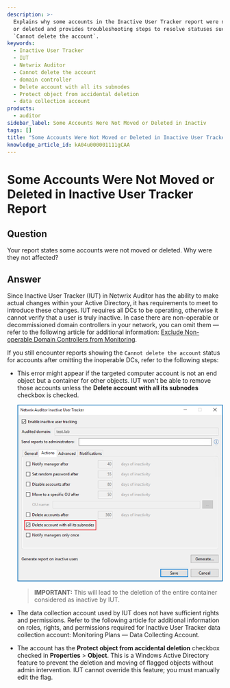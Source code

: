 ```yaml
---
description: >-
  Explains why some accounts in the Inactive User Tracker report were not moved
  or deleted and provides troubleshooting steps to resolve statuses such as
  `Cannot delete the account`.
keywords:
  - Inactive User Tracker
  - IUT
  - Netwrix Auditor
  - Cannot delete the account
  - domain controller
  - Delete account with all its subnodes
  - Protect object from accidental deletion
  - data collection account
products:
  - auditor
sidebar_label: Some Accounts Were Not Moved or Deleted in Inactiv
tags: []
title: "Some Accounts Were Not Moved or Deleted in Inactive User Tracker Report"
knowledge_article_id: kA04u000001111gCAA
---
```


# Some Accounts Were Not Moved or Deleted in Inactive User Tracker Report

## Question

Your report states some accounts were not moved or deleted. Why were they not affected?

## Answer

Since Inactive User Tracker (IUT) in Netwrix Auditor has the ability to make actual changes within your Active Directory, it has requirements to meet to introduce these changes. IUT requires all DCs to be operating, otherwise it cannot verify that a user is truly inactive. In case there are non-operable or decommissioned domain controllers in your network, you can omit them — refer to the following article for additional information: [Exclude Non-operable Domain Controllers from Monitoring](https://docs.netwrix.com/docs/kb/auditor/how-to-exclude-non-operable-domain-controllers-from-monitoring-in-netwrix-auditor).

If you still encounter reports showing the `Cannot delete the account` status for accounts after omitting the inoperable DCs, refer to the following steps:

- This error might appear if the targeted computer account is not an end object but a container for other objects. IUT won't be able to remove those accounts unless the **Delete account with all its subnodes** checkbox is checked.

  ![Delete account with all its subnodes checkbox](images/ka04u000001179H_0EM4u000008Lt2y.png)

  > **IMPORTANT:** This will lead to the deletion of the entire container considered as inactive by IUT.

- The data collection account used by IUT does not have sufficient rights and permissions. Refer to the following article for additional information on roles, rights, and permissions required for Inactive User Tracker data collection account: Monitoring Plans — Data Collecting Account.

- The account has the **Protect object from accidental deletion** checkbox checked in **Properties** > **Object**. This is a Windows Active Directory feature to prevent the deletion and moving of flagged objects without admin intervention. IUT cannot override this feature; you must manually edit the flag.
